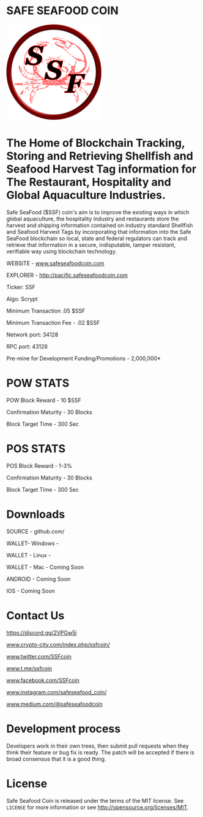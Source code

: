 # SAFE SEAFOOD COIN

![SSF](SSFLOGO-small.png)

The Home of Blockchain Tracking, Storing and Retrieving Shellfish and Seafood Harvest Tag information for The Restaurant, Hospitality and Global Aquaculture Industries.
=====================================================================================================================================

Safe SeaFood ($SSF) coin's aim is to improve the existing ways in which global aquaculture, the hospitality industry and restaurants store the harvest and shipping information contained on industry standard Shellfish and Seafood Harvest Tags by incorporating that information into the Safe SeaFood blockchain so local, state and federal regulators can track and retrieve that information in a secure, indisputable, tamper resistant, verifiable way using blockchain technology.


WEBSITE - www.safeseafoodcoin.com

EXPLORER - http://pacific.safeseafoodcoin.com

Ticker: SSF

Algo: Scrypt

Minimum Transaction .05 $SSF

Minimum Transaction Fee - .02 $SSF

Network port: 34128

RPC port: 43128

Pre-mine for Development Funding/Promotions - 2,000,000*

POW STATS
================

POW Block Reward - 10 $SSF

Confirmation Maturity - 30 Blocks

Block Target Time - 300 Sec

POS STATS
==============

POS Block Reward - 1-3%

Confirmation Maturity - 30 Blocks

Block Target Time - 300 Sec


Downloads
===============

SOURCE - github.com/

WALLET- Windows - 

WALLET - Linux - 

WALLET - Mac - Coming Soon

ANDROID - Coming Soon

IOS - Coming Soon

Contact Us
===============

https://discord.gg/2VPGw5j

www.crypto-city.com/index.php/ssfcoin/

www.twitter.com/SSFcoin

www.t.me/ssfcoin

www.facebook.com/SSFcoin

www.instagram.com/safeseafood_coin/

www.medium.com/@safeseafoodcoin


Development process
===========================

Developers work in their own trees, then submit pull requests when they think their feature or bug fix is ready. The patch will be accepted if there is broad consensus that it is a good thing.

License
=========

Safe Seafood Coin is released under the terms of the MIT license. See `LICENSE` for more
information or see http://opensource.org/licenses/MIT.
 



